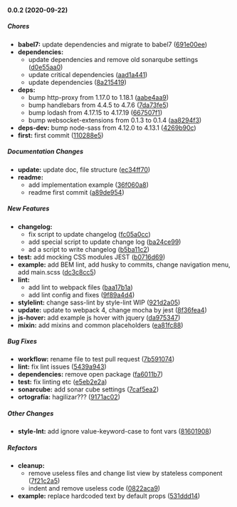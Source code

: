 #### 0.0.2 (2020-09-22)

##### Chores

* **babel7:**  update dependencies and migrate to babel7 ([691e00ee](https://github.com/pableco/style-skeleton-boilerplate/commit/691e00eeac4e357e19a13bd764452b9d58b3ca46))
* **dependencies:**
  *  update dependencies and remove old sonarqube settings ([d0e55aa0](https://github.com/pableco/style-skeleton-boilerplate/commit/d0e55aa04a2320f45e07bbada124235b102a8b56))
  *  update critical dependencies ([aad1a441](https://github.com/pableco/style-skeleton-boilerplate/commit/aad1a441796e18cb439865a3423f2b96be93cb60))
  *  update dependencies ([8a215419](https://github.com/pableco/style-skeleton-boilerplate/commit/8a2154193302fa55a150afc1d2975ce9e2e875b5))
* **deps:**
  *  bump http-proxy from 1.17.0 to 1.18.1 ([aabe4aa9](https://github.com/pableco/style-skeleton-boilerplate/commit/aabe4aa90b19fc25358fc7e683b87073bdc0a648))
  *  bump handlebars from 4.4.5 to 4.7.6 ([7da73fe5](https://github.com/pableco/style-skeleton-boilerplate/commit/7da73fe5b4f7e1df222f85c1034fe137c4cf5955))
  *  bump lodash from 4.17.15 to 4.17.19 ([667507f1](https://github.com/pableco/style-skeleton-boilerplate/commit/667507f1fbea16f9050d106cdf3b654b850b24ff))
  *  bump websocket-extensions from 0.1.3 to 0.1.4 ([aa8294f3](https://github.com/pableco/style-skeleton-boilerplate/commit/aa8294f3d6993762a8721f3c270c6e793ec07d93))
* **deps-dev:**  bump node-sass from 4.12.0 to 4.13.1 ([4269b90c](https://github.com/pableco/style-skeleton-boilerplate/commit/4269b90c788d0dfbe8cfff21d3d145a7b9f7c9d5))
* **first:**  first commit ([110288e5](https://github.com/pableco/style-skeleton-boilerplate/commit/110288e5d1e0994c174945ccba17d4628d89e6de))

##### Documentation Changes

* **update:**  update doc, file structure ([ec34ff70](https://github.com/pableco/style-skeleton-boilerplate/commit/ec34ff70b2ee04fb8f082293fce18c4d114558e9))
* **readme:**
  *  add implementation example ([36f060a8](https://github.com/pableco/style-skeleton-boilerplate/commit/36f060a85bd79cf3733f85cb815093317cc19545))
  *  readme first commit ([a89de954](https://github.com/pableco/style-skeleton-boilerplate/commit/a89de95446cf8849bf9640bbcf4d98318babe4b6))

##### New Features

* **changelog:**
  *  fix script to update changelog ([fc05a0cc](https://github.com/pableco/style-skeleton-boilerplate/commit/fc05a0cc3d62b1022804c6d506aa08970239f412))
  *  add special script to update change log ([ba24ce99](https://github.com/pableco/style-skeleton-boilerplate/commit/ba24ce99f12f01df427b5910c58d5ffd43cefb75))
  *  ad a script to write changelog ([b5ba11c2](https://github.com/pableco/style-skeleton-boilerplate/commit/b5ba11c258e3c5bad517ffc30a53f5f69acc3df9))
* **test:**  add mocking CSS modules JEST ([b0716d69](https://github.com/pableco/style-skeleton-boilerplate/commit/b0716d69236c6f8d5ab6d76d9b3f2ad36c2601bc))
* **example:**  add BEM lint, add husky to commits, change navigation menu, add main.scss ([dc3c8cc5](https://github.com/pableco/style-skeleton-boilerplate/commit/dc3c8cc5afa5cfd11f791d18bd5f27605f83abdc))
* **lint:**
  *  add lint to webpack files ([baa17b1a](https://github.com/pableco/style-skeleton-boilerplate/commit/baa17b1a6857c4f6ab5f89632677a75c41672136))
  *  add lint config and fixes ([9f89a4d4](https://github.com/pableco/style-skeleton-boilerplate/commit/9f89a4d4925a96a36f9713c54c3c49fd49e747d0))
* **stylelint:**  change sass-lint by style-lint WIP ([921d2a05](https://github.com/pableco/style-skeleton-boilerplate/commit/921d2a05f9b91f2d40288841406e9fd981d2a230))
* **update:**  update to webpack 4, change mocha by jest ([8f36fea4](https://github.com/pableco/style-skeleton-boilerplate/commit/8f36fea45c088eb0dd8b7dbe0fe39d4d239d92e1))
* **js-hover:**  add example js hover with jquery ([da975347](https://github.com/pableco/style-skeleton-boilerplate/commit/da975347cb4aa047b386eb4f05c72849afc3e18b))
* **mixin:**  add mixins and common placeholders ([ea81fc88](https://github.com/pableco/style-skeleton-boilerplate/commit/ea81fc8822b10afa6e434f46e13fdb2ab0830611))

##### Bug Fixes

* **workflow:**  rename file to test pull request ([7b591074](https://github.com/pableco/style-skeleton-boilerplate/commit/7b591074c3f99c3b85d296bd17741821eba07fd4))
* **lint:**  fix lint issues ([5439a943](https://github.com/pableco/style-skeleton-boilerplate/commit/5439a943dd01df4e89521a7b9f90e68e6211be5d))
* **dependencies:**  remove open package ([fa6011b7](https://github.com/pableco/style-skeleton-boilerplate/commit/fa6011b76533bafe0263595d293d6d8f4da60125))
* **test:**  fix linting etc ([e5eb2e2a](https://github.com/pableco/style-skeleton-boilerplate/commit/e5eb2e2a6507e6408e0db3817fb294b43f1b02cf))
* **sonarcube:**  add sonar cube settings ([7caf5ea2](https://github.com/pableco/style-skeleton-boilerplate/commit/7caf5ea2a982be4772e8dab69a451eb17b7dfade))
* **ortografía:**  hagilizar??? ([9171ac02](https://github.com/pableco/style-skeleton-boilerplate/commit/9171ac02deafa6d5dd70422386625193c19cf333))

##### Other Changes

* **style-lnt:**  add ignore value-keyword-case to font vars ([81601908](https://github.com/pableco/style-skeleton-boilerplate/commit/816019081c8deac20fefa400e6e9c88032de7946))

##### Refactors

* **cleanup:**
  *  remove useless files and change list view by stateless component ([7f21c2a5](https://github.com/pableco/style-skeleton-boilerplate/commit/7f21c2a5f4d7bbb9d8935adee4be75b334bfbf01))
  *  indent and remove useless code ([0822aca9](https://github.com/pableco/style-skeleton-boilerplate/commit/0822aca96ceea0397d8395dc2ea76ad07d44d79e))
* **example:**  replace hardcoded text by default props ([531ddd14](https://github.com/pableco/style-skeleton-boilerplate/commit/531ddd142d4cfe1825376680779ae1c12233973a))

